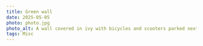 ```yaml
---
title: Green wall
date: 2025-05-05
photo: photo.jpg
photo_alt: A wall covered in ivy with bicycles and scooters parked next to it
tags: Misc
---
```

